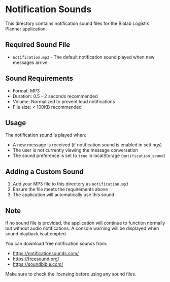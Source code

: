 # Notification Sounds

This directory contains notification sound files for the Biolab Logistik Planner application.

## Required Sound File

- `notification.mp3` - The default notification sound played when new messages arrive

## Sound Requirements

- Format: MP3
- Duration: 0.5 - 2 seconds recommended
- Volume: Normalized to prevent loud notifications
- File size: < 100KB recommended

## Usage

The notification sound is played when:
- A new message is received (if notification sound is enabled in settings)
- The user is not currently viewing the message conversation
- The sound preference is set to `true` in localStorage (`notification_sound`)

## Adding a Custom Sound

1. Add your MP3 file to this directory as `notification.mp3`
2. Ensure the file meets the requirements above
3. The application will automatically use this sound

## Note

If no sound file is provided, the application will continue to function normally but without audio notifications. A console warning will be displayed when sound playback is attempted.

You can download free notification sounds from:
- https://notificationsounds.com/
- https://freesound.org/
- https://soundbible.com/

Make sure to check the licensing before using any sound files.
